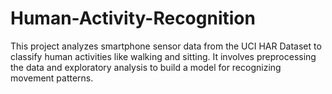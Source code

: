 # Human-Activity-Recognition
This project analyzes smartphone sensor data from the UCI HAR Dataset to classify human activities like walking and sitting. It involves preprocessing the data and exploratory analysis to build a model for recognizing movement patterns.
